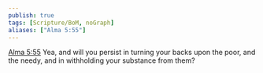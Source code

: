 ```yaml
---
publish: true
tags: [Scripture/BoM, noGraph]
aliases: ["Alma 5:55"]
---
```

[Alma 5:55](https://churchofjesuschrist.org/study/scriptures/bofm/alma/5?lang=eng&id=p55#p55) Yea, and will you persist in turning your backs upon the poor, and the needy, and in withholding your substance from them?
